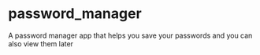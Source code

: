 # password_manager
A password manager app that helps you save your passwords and you can also view them later
